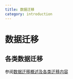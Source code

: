 ```yaml
---
title: 数据迁移
category: introduction
---
```


# 数据迁移

## 各类数据迁移

参阅[数据迁移概述及各类迁移内容](https://docs.pingcap.com/zh/tidb/stable/migration-overview)

